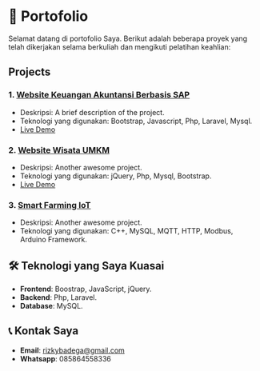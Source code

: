 # 📂 Portofolio
Selamat datang di portofolio Saya. Berikut adalah beberapa proyek yang telah dikerjakan selama berkuliah dan mengikuti pelatihan keahlian:

## Projects
### 1. [Website Keuangan Akuntansi Berbasis SAP](https://github.com/rizkysepandi/Portofolio/tree/main/Proyek-1)
- Deskripsi: A brief description of the project.
- Teknologi yang digunakan: Bootstrap, Javascript, Php, Laravel, Mysql.
- [Live Demo](https://github.com/rizkysepandi/bumdes)

### 2. [Website Wisata UMKM](https://github.com/rizkysepandi/Portofolio/tree/main/Proyek-2)
- Deskripsi: Another awesome project.
- Teknologi yang digunakan: jQuery, Php, Mysql, Bootstrap.
- [Live Demo](https://username.github.io/project2)

### 3. [Smart Farming IoT](https://youtu.be/_a4AwKP-mXc)
- Deskripsi: Another awesome project.
- Teknologi yang digunakan: C++, MySQL, MQTT, HTTP, Modbus, Arduino Framework.

## 🛠️ Teknologi yang Saya Kuasai
- **Frontend**: Boostrap, JavaScript, jQuery.
- **Backend**: Php, Laravel.
- **Database**: MySQL.

## 📞 Kontak Saya
- **Email**: [rizkybadega@gmail.com](mailto:rizkybadega@gmail.com)
- **Whatsapp**: 085864558336

